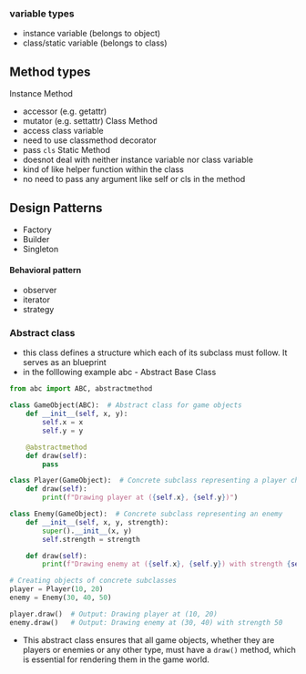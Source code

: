 
### variable types
- instance variable (belongs to object)
- class/static variable (belongs to class)
## Method types
Instance Method
- accessor (e.g. getattr)
- mutator (e.g. settattr)
Class Method
- access class variable
- need to use classmethod decorator
- pass <code>cls</code>
Static Method
- doesnot deal with neither instance variable nor class variable
- kind of like helper function within the class
- no need to pass any argument like self or cls in the method
## Design Patterns
- Factory
- Builder
- Singleton

#### Behavioral pattern
- observer
- iterator
- strategy
### Abstract class
- this class defines a structure which each of its subclass must follow. It serves as an blueprint
- in the folllowing example abc - Abstract Base Class
```python
from abc import ABC, abstractmethod

class GameObject(ABC):  # Abstract class for game objects
    def __init__(self, x, y):
        self.x = x
        self.y = y

    @abstractmethod
    def draw(self):
        pass

class Player(GameObject):  # Concrete subclass representing a player character
    def draw(self):
        print(f"Drawing player at ({self.x}, {self.y})")

class Enemy(GameObject):  # Concrete subclass representing an enemy
    def __init__(self, x, y, strength):
        super().__init__(x, y)
        self.strength = strength

    def draw(self):
        print(f"Drawing enemy at ({self.x}, {self.y}) with strength {self.strength}")

# Creating objects of concrete subclasses
player = Player(10, 20)
enemy = Enemy(30, 40, 50)

player.draw()  # Output: Drawing player at (10, 20)
enemy.draw()   # Output: Drawing enemy at (30, 40) with strength 50

```
- This abstract class ensures that all game objects, whether they are players or enemies or any other type, must have a `draw()` method, which is essential for rendering them in the game world.